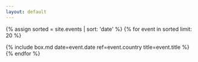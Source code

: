```yaml
---
layout: default
---
```

{% assign sorted = site.events | sort: 'date'   %}
{% for event in sorted limit: 20 %}
<div class="col-md-6">
{% include box.md date=event.date ref=event.country title=event.title   %}
</div>
{% endfor %}